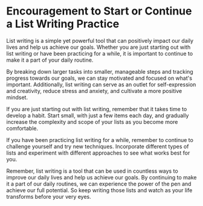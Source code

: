 # Encouragement to Start or Continue a List Writing Practice

List writing is a simple yet powerful tool that can positively impact our daily lives and help us achieve our goals. Whether you are just starting out with list writing or have been practicing for a while, it is important to continue to make it a part of your daily routine.

By breaking down larger tasks into smaller, manageable steps and tracking progress towards our goals, we can stay motivated and focused on what's important. Additionally, list writing can serve as an outlet for self-expression and creativity, reduce stress and anxiety, and cultivate a more positive mindset.

If you are just starting out with list writing, remember that it takes time to develop a habit. Start small, with just a few items each day, and gradually increase the complexity and scope of your lists as you become more comfortable.

If you have been practicing list writing for a while, remember to continue to challenge yourself and try new techniques. Incorporate different types of lists and experiment with different approaches to see what works best for you.

Remember, list writing is a tool that can be used in countless ways to improve our daily lives and help us achieve our goals. By continuing to make it a part of our daily routines, we can experience the power of the pen and achieve our full potential. So keep writing those lists and watch as your life transforms before your very eyes.
